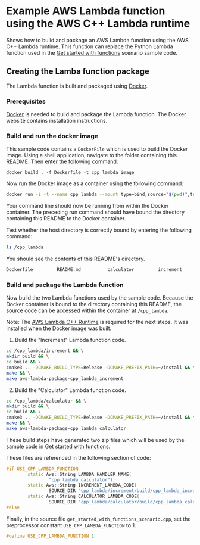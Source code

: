 # Example AWS Lambda function using the AWS C++ Lambda runtime

Shows how to build and package an AWS Lambda function using the AWS C++
Lambda runtime. This function can replace the Python Lambda function used in
the [Get started with functions](../get_started_with_functions_scenario.cpp)
scenario sample code.

## Creating the Lamba function package

The Lambda function is built and packaged using [Docker](https://www.docker.com/).

### Prerequisites

[Docker](https://www.docker.com/) is needed to build and package the Lambda function. The Docker website contains installation instructions.

### Build and run the docker image

This sample code contains a `DockerFile` which is used to build the Docker image. Using a shell application, navigate to the folder containing this README.
Then enter the following command:

```bashcd
docker build . -f Dockerfile -t cpp_lambda_image
```

Now run the Docker image as a container using the following command:

```bash
docker run -i -t --name cpp_lambda --mount type=bind,source="$(pwd)",target=/cpp_lambda cpp_lambda_image bash
```

Your command line should now be running from within the Docker container.
The preceding run command should have bound the directory containing this
README to the Docker container.

Test whether the host directory is correctly bound by entering the following
command:

```bash
ls /cpp_lambda
```

You should see the contents of this README's directory.

```bash
Dockerfile         README.md          calculator         increment
```

### Build and package the Lambda function


Now build the two Lambda functions used by the sample code. Because the Docker container is bound to the directory containing
this README, the source code can be accessed within the container at `/cpp_lambda`.

Note: The [AWS Lambda C++ Runtime](https://github.com/awslabs/aws-lambda-cpp) is required for the next steps. It was installed when the Docker image was built.

1. Build the "Increment" Lambda function code.

```bash
cd /cpp_lambda/increment && \
mkdir build && \
cd build && \
cmake3 .. -DCMAKE_BUILD_TYPE=Release -DCMAKE_PREFIX_PATH=~/install && \
make && \
make aws-lambda-package-cpp_lambda_increment
```

2. Build the "Calculator" Lambda function code.

```bash
cd /cpp_lambda/calculator && \
mkdir build && \
cd build && \
cmake3 .. -DCMAKE_BUILD_TYPE=Release -DCMAKE_PREFIX_PATH=~/install && \
make && \
make aws-lambda-package-cpp_lambda_calculator
```
These build steps have generated two zip files which will be used by the sample
code in [Get started with functions](../get_started_with_functions_scenario.cpp).

These files are referenced in the following section of code:

```cpp
#if USE_CPP_LAMBDA_FUNCTION
        static Aws::String LAMBDA_HANDLER_NAME(
                "cpp_lambda_calculator");
        static Aws::String INCREMENT_LAMBDA_CODE(
                SOURCE_DIR "cpp_lambda/increment/build/cpp_lambda_increment.zip");
        static Aws::String CALCULATOR_LAMBDA_CODE(
                SOURCE_DIR "cpp_lambda/calculator/build/cpp_lambda_calculator.zip");
#else
```

Finally, in the source file `get_started_with_functions_scenario.cpp`, set the preprocessor constant `USE_CPP_LAMBDA_FUNCTION` to 1.

```cpp
#define USE_CPP_LAMBDA_FUNCTION 1
```